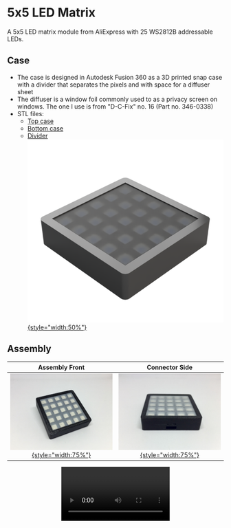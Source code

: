 # 5x5 LED Matrix
A 5x5 LED matrix module from AliExpress with 25 WS2812B addressable LEDs.

## Case
- The case is designed in Autodesk Fusion 360 as a 3D printed snap case with a divider that separates the pixels and with space for a diffuser sheet
- The diffuser is a window foil commonly used to as a privacy screen on windows. The one I use is from "D-C-Fix" no. 16 (Part no. 346-0338)
- STL files:
    - [Top case](top_case.stl)
    - [Bottom case](bottom_case.stl)
    - [Divider](divider.stl)
[![](case-render.png){style="width:50%"}](case-render.png)


## Assembly
| Assembly Front | Connector Side |
|:-------------------:|:----------------:|
| [![](assembly-front.jpg){style="width:75%"}](assembly-front.jpg) | [![](assembly-side.jpg){style="width:75%"}](assembly-side.jpg) |

<center>
<video style="width:50%" controls>
  <source src="assembly.mp4" type="video/mp4">
Your browser does not support the video tag.
</video>
</center>
